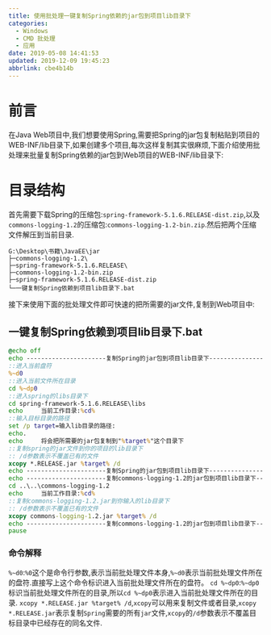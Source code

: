 ```yaml
---
title: 使用批处理一键复制Spring依赖的jar包到项目lib目录下
categories: 
  - Windows
  - CMD 批处理
  - 应用
date: 2019-05-08 14:41:53
updated: 2019-12-09 19:45:23
abbrlink: cbe4b14b
---
```

# 前言 #
在Java Web项目中,我们想要使用Spring,需要把Spring的jar包复制粘贴到项目的WEB-INF/lib目录下,如果创建多个项目,每次这样复制其实很麻烦,下面介绍使用批处理来批量复制Spring依赖的jar包到Web项目的WEB-INF/lib目录下:
# 目录结构 #
首先需要下载Spring的压缩包:`spring-framework-5.1.6.RELEASE-dist.zip`,以及`commons-logging-1.2`的压缩包:`commons-logging-1.2-bin.zip`.然后把两个压缩文件解压到当前目录.
```
G:\Desktop\书籍\JavaEE\jar
├─commons-logging-1.2\
├─spring-framework-5.1.6.RELEASE\
├─commons-logging-1.2-bin.zip
├─spring-framework-5.1.6.RELEASE-dist.zip
└─一键复制Spring依赖到项目lib目录下.bat
```
接下来使用下面的批处理文件即可快速的把所需要的jar文件,复制到Web项目中:
## 一键复制Spring依赖到项目lib目录下.bat ##
```cmd
@echo off
echo ----------------------复制Spring的jar包到项目lib目录下--------------------------------
::进入当前盘符
%~d0
::进入当前文件所在目录
cd %~dp0
::进入spring的libs目录下
cd spring-framework-5.1.6.RELEASE\libs
echo     当前工作目录:%cd%
::输入目标目录的路径
set /p target=输入lib目录的路径:
echo.
echo     将会把所需要的jar包复制到"%target%"这个目录下
::复制spring的jar文件到你的项目的lib目录下
:: /d参数表示不覆盖已有的文件
xcopy *.RELEASE.jar %target% /d
echo ----------------------复制Spring的jar包到项目lib目录下--------------------------------
echo ----------------------复制commons-logging-1.2的jar包到项目lib目录下-------------------
cd ..\..\commons-logging-1.2
echo     当前工作目录:%cd%
::复制commons-logging-1.2.jar到你输入的lib目录下
:: /d参数表示不覆盖已有的文件
xcopy commons-logging-1.2.jar %target% /d
echo ----------------------复制commons-logging-1.2的jar包到项目lib目录下-------------------
pause
```
### 命令解释 ###
`%~d0`:`%0`这个是命令行参数,表示当前批处理文件本身,`%~d0`表示当前批处理文件所在的盘符.直接写上这个命令标识进入当前批处理文件所在的盘符。
`cd %~dp0`:`%~dp0`标识当前批处理文件所在的目录,所以`cd %~dp0`表示进入当前批处理文件所在的目录.
`xcopy *.RELEASE.jar %target% /d`,`xcopy`可以用来复制文件或者目录,`xcopy *.RELEASE.jar`表示复制`Spring`需要的所有`jar`文件,`xcopy`的`/d`参数表示不覆盖目标目录中已经存在的同名文件.
